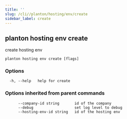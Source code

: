 ```yaml
---
title: ''
slug: /cli//planton/hosting/env/create
sidebar_label: create
---
```

## planton hosting env create

create hosting env

```
planton hosting env create [flags]
```

### Options

```
  -h, --help   help for create
```

### Options inherited from parent commands

```
      --company-id string       id of the company
      --debug                   set log level to debug
      --hosting-env-id string   id of the hosting env
```

